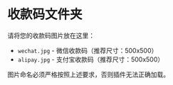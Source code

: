 # 收款码文件夹

请将您的收款码图片放在这里：

- `wechat.jpg` - 微信收款码（推荐尺寸：500x500）
- `alipay.jpg` - 支付宝收款码（推荐尺寸：500x500）

图片命名必须严格按照上述要求，否则插件无法正确加载。
